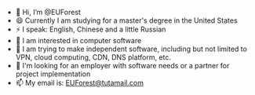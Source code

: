 - 👋 Hi, I’m @EUForest
- 😄 Currently I am studying for a master's degree in the United States
- ⚡ I speak: English, Chinese and a little Russian
- 👀 I am interested in computer software
- 🌱 I am trying to make independent software, including but not limited to VPN, cloud computing, CDN, DNS platform, etc.
- 💞️ I'm looking for an employer with software needs or a partner for project implementation
- 📫 My email is: EUForest@tutamail.com

<!---
EUForest/EUForest is a ✨ special ✨ repository because its `README.md` (this file) appears on your GitHub profile.
You can click the Preview link to take a look at your changes.
--->
